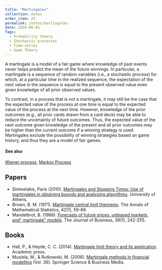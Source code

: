 ```yaml
---
title: "Martingales"
collection: notes
order_item: 25
permalink: /notes/martingales
date: 2016-06-01
Tags:
  - Probability theory
  - Stochastic processes
  - Time-series
  - Game Theory
---
```


A martingale is a model of a fair game where knowledge of past events never helps predict the mean of the future winnings. In particular, a martingale is a sequence of random variables (i.e., a stochastic process) for which, at a particular time in the realized sequence, the expectation of the next value in the sequence is equal to the present observed value even given knowledge of all prior observed values.

To contrast, in a process that is not a martingale, it may still be the case that the expected value of the process at one time is equal to the expected value of the process at the next time. However, knowledge of the prior outcomes (e.g., all prior cards drawn from a card deck) may be able to reduce the uncertainty of future outcomes. Thus, the expected value of the next outcome given knowledge of the present and all prior outcomes may be higher than the current outcome if a winning strategy is used. Martingales exclude the possibility of winning strategies based on game history, and thus they are a model of fair games.


#### See also
[Wiener process](/notes/wiener_process), [Markov Process](/notes/markov_process)




## Papers
* Siminelakis, Paris (2010). [Martingales and Stopping Times: Use of martingales in obtaining bounds and analyzing algorithms](http://www.corelab.ece.ntua.gr/courses/rand-alg/slides/Martingales-Stopping_Times.pdf). University of Athens.
* Brown, B. M. (1971). [Martingale central limit theorems](http://projecteuclid.org/download/pdf_1/euclid.aoms/1177693494). The Annals of Mathematical Statistics, 42(1), 59-66.
* Mandelbrot, B. (1966). [Forecasts of future prices, unbiased markets, and" martingale" models](http://www.e-m-h.org/Mand66.pdf). The Journal of Business, 39(1), 242-255.


## Books
* Hall, P., & Heyde, C. C. (2014). [Martingale limit theory and its application](https://www.goodreads.com/book/show/4031589-martingale-limit-theory-and-its-application). Academic press.
* Musiela, M., & Rutkowski, M. (2006). [Martingale methods in financial modelling](https://www.goodreads.com/book/show/626494.Martingale_Methods_in_Financial_Modelling) (Vol. 36). Springer Science & Business Media.


